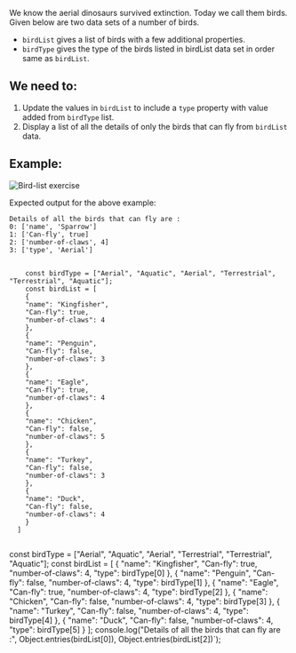 We know the aerial dinosaurs survived extinction. Today we call them birds. Given below are two data sets of a number of birds.
- `birdList` gives a list of birds with a few additional properties.
- `birdType` gives the type of the birds listed in birdList data set in order same as `birdList`.

## We need to: 
1. Update the values in `birdList` to include a `type` property with value added from `birdType` list.
2. Display a list of all the details of only the birds that can fly from `birdList` data.

## Example:

<img src="birdList-exercise.png" alt="Bird-list exercise">

Expected output for the above example:
```
Details of all the birds that can fly are :
0: ['name', 'Sparrow']
1: ['Can-fly', true]
2: ['number-of-claws', 4]
3: ['type', 'Aerial']
```

<codeblock language="javascript" type="exercise" testMode="fixedInput">
  <code>
    const birdType = ["Aerial", "Aquatic", "Aerial", "Terrestrial", "Terrestrial", "Aquatic"];
    const birdList = [
    {
    "name": "Kingfisher",
    "Can-fly": true,
    "number-of-claws": 4
    },
    {
    "name": "Penguin",
    "Can-fly": false,
    "number-of-claws": 3
    },
    {
    "name": "Eagle",
    "Can-fly": true,
    "number-of-claws": 4
    },
    {
    "name": "Chicken",
    "Can-fly": false,
    "number-of-claws": 5
    },
    {
    "name": "Turkey",
    "Can-fly": false,
    "number-of-claws": 3
    },
    {
    "name": "Duck",
    "Can-fly": false,
    "number-of-claws": 4
    }
  ]
  </code>
  <solution>

  const birdType = ["Aerial", "Aquatic", "Aerial", "Terrestrial", "Terrestrial", "Aquatic"];
  const birdList = [
    {
    "name": "Kingfisher",
    "Can-fly": true,
    "number-of-claws": 4,
    "type": birdType[0]
    },
    {
    "name": "Penguin",
    "Can-fly": false,
    "number-of-claws": 4,
    "type": birdType[1]
    },
    {
    "name": "Eagle",
    "Can-fly": true,
    "number-of-claws": 4,
    "type": birdType[2]
    },
    {
    "name": "Chicken",
    "Can-fly": false,
    "number-of-claws": 4,
    "type": birdType[3]
    },
    {
    "name": "Turkey",
    "Can-fly": false,
    "number-of-claws": 4,
    "type": birdType[4]
    },
    {
    "name": "Duck",
    "Can-fly": false,
    "number-of-claws": 4,
    "type": birdType[5]
    }
  ];
  console.log("Details of all the birds that can fly are :", Object.entries(birdList[0]), Object.entries(birdList[2])`);
  </solution>
</codeblock>
